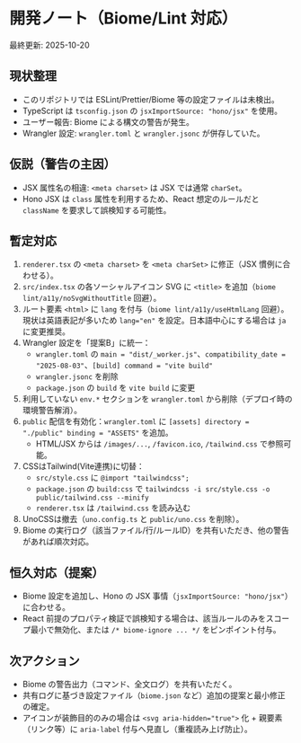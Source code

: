 # 開発ノート（Biome/Lint 対応）

最終更新: 2025-10-20

## 現状整理
- このリポジトリでは ESLint/Prettier/Biome 等の設定ファイルは未検出。
- TypeScript は `tsconfig.json` の `jsxImportSource: "hono/jsx"` を使用。
- ユーザー報告: Biome による構文の警告が発生。
- Wrangler 設定: `wrangler.toml` と `wrangler.jsonc` が併存していた。

## 仮説（警告の主因）
- JSX 属性名の相違: `<meta charset>` は JSX では通常 `charSet`。
- Hono JSX は `class` 属性を利用するため、React 想定のルールだと `className` を要求して誤検知する可能性。

## 暫定対応
1. `renderer.tsx` の `<meta charset>` を `<meta charSet>` に修正（JSX 慣例に合わせる）。
2. `src/index.tsx` の各ソーシャルアイコン SVG に `<title>` を追加（`biome lint/a11y/noSvgWithoutTitle` 回避）。
3. ルート要素 `<html>` に `lang` を付与（`biome lint/a11y/useHtmlLang` 回避）。現状は英語表記が多いため `lang="en"` を設定。日本語中心にする場合は `ja` に変更推奨。
4. Wrangler 設定を「提案B」に統一：
   - `wrangler.toml` の `main = "dist/_worker.js"`、`compatibility_date = "2025-08-03"`、`[build] command = "vite build"`
   - `wrangler.jsonc` を削除
   - `package.json` の `build` を `vite build` に変更
5. 利用していない `env.*` セクションを `wrangler.toml` から削除（デプロイ時の環境警告解消）。
6. `public` 配信を有効化：`wrangler.toml` に `[assets] directory = "./public" binding = "ASSETS"` を追加。
   - HTML/JSX からは `/images/...`, `/favicon.ico`, `/tailwind.css` で参照可能。
7. CSSはTailwind(Vite連携)に切替：
   - `src/style.css` に `@import "tailwindcss";`
   - `package.json` の `build:css` で `tailwindcss -i src/style.css -o public/tailwind.css --minify`
   - `renderer.tsx` は `/tailwind.css` を読み込む
8. UnoCSSは撤去（`uno.config.ts` と `public/uno.css` を削除）。
9. Biome の実行ログ（該当ファイル/行/ルールID）を共有いただき、他の警告があれば順次対応。

## 恒久対応（提案）
- Biome 設定を追加し、Hono の JSX 事情（`jsxImportSource: "hono/jsx"`）に合わせる。
- React 前提のプロパティ検証で誤検知する場合は、該当ルールのみをスコープ最小で無効化、または `/* biome-ignore ... */` をピンポイント付与。

## 次アクション
- Biome の警告出力（コマンド、全文ログ）を共有いただく。
- 共有ログに基づき設定ファイル（`biome.json` など）追加の提案と最小修正の確定。
- アイコンが装飾目的のみの場合は `<svg aria-hidden="true">` 化 + 親要素（リンク等）に `aria-label` 付与へ見直し（重複読み上げ防止）。
